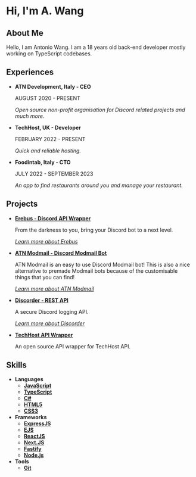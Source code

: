 # Hi, I'm A. Wang

## About Me

Hello, I am Antonio Wang. I am a 18 years old back-end developer mostly working on TypeScript codebases.

## Experiences

- **ATN Development, Italy - CEO**

  AUGUST 2020 - PRESENT

  _Open source non-profit organisation for Discord related projects and much more._

- **TechHost, UK - Developer**

  FEBRUARY 2022 - PRESENT

  _Quick and reliable hosting._

- **Foodintab, Italy - CTO**

  JULY 2022 - SEPTEMBER 2023

  _An app to find restaurants around you and manage your restaurant._

## Projects

- [**Erebus - Discord API Wrapper**](https://erebus.js.org/)

  From the darkness to you, bring your Discord bot to a next level.

  [_Learn more about Erebus_](https://github.com/ATN-Development/erebus/)

- [**ATN Modmail - Discord Modmail Bot**](https://atn-development.gitbook.io/atn-development/atn-modmail/)

  ATN Modmail is an easy to use Discord Modmail bot! This is also a nice alternative to premade Modmail bots because of the customisable things that you can find!

  [_Learn more about ATN Modmail_](https://github.com/ATN-Development/atn-modmail/)

- [**Discorder - REST API**](https://discorder.xyz/)

  A secure Discord logging API.

  [_Learn more about Discorder_](https://discorder.xyz/)

- [**TechHost API Wrapper**](https://www.npmjs.com/package/techhost-api-wrapper/)

  An open source API wrapper for TechHost API.

## Skills

- **Languages**
  - [**JavaScript**](https://en.wikipedia.org/wiki/JavaScript/)
  - [**TypeScript**](https://www.typescriptlang.org/)
  - [**C#**](https://docs.microsoft.com/en-us/dotnet/csharp/)
  - [**HTML5**](https://en.wikipedia.org/wiki/HTML5/)
  - [**CSS3**](https://en.wikipedia.org/wiki/CSS3/)
- **Frameworks**
  - [**ExpressJS**](https://expressjs.com/)
  - [**EJS**](https://ejs.co/)
  - [**ReactJS**](https://reactjs.org/)
  - [**Next.JS**](https://nextjs.org/)
  - [**Fastify**](https://fastify.dev/)
  - [**Node.js**](https://nodejs.org/)
- **Tools**
  - [**Git**](https://git-scm.com/)
